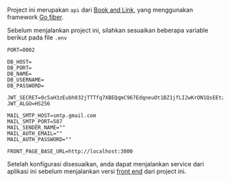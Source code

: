 Project ini merupakan `api` dari [Book and Link](https://github.com/adispartadev/Front-Book-and-Link), yang menggunakan framework [Go fiber](https://docs.gofiber.io/).

Sebelum menjalankan project ini, silahkan sesuaikan beberapa variable berikut pada file `.env`

```
PORT=8002  

DB_HOST=
DB_PORT=
DB_NAME=
DB_USERNAME=
DB_PASSWORD=  
  
JWT_SECRET=0c5aH3zEubh032jTTTfq7XBEQqmC967EdqneuOt1BZ1jfLI2wKrON1QsEEtzWJKm  
JWT_ALGO=HS256  
  
MAIL_SMTP_HOST=smtp.gmail.com  
MAIL_SMTP_PORT=587  
MAIL_SENDER_NAME=""  
MAIL_AUTH_EMAIL=""  
MAIL_AUTH_PASSWORD=""  
  
FRONT_PAGE_BASE_URL=http://localhost:3000
```
Setelah konfigurasi disesuaikan, anda dapat menjalankan service dari aplikasi ini sebelum menjalankan versi [front end](https://github.com/adispartadev/Front-Book-and-Link) dari project ini.
